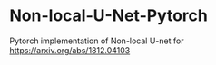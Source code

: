 # Non-local-U-Net-Pytorch
Pytorch implementation of Non-local U-net for https://arxiv.org/abs/1812.04103

